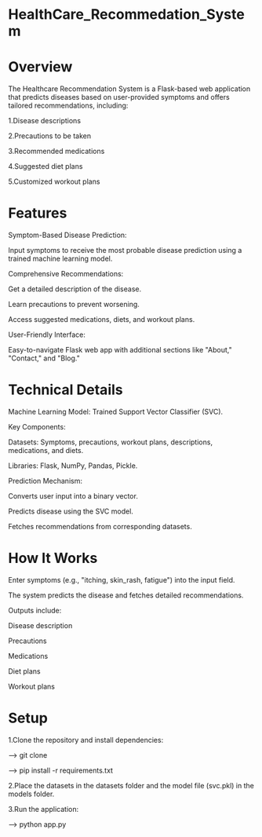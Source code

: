 # HealthCare_Recommedation_System

# Overview
The Healthcare Recommendation System is a Flask-based web application that predicts diseases based on user-provided symptoms and offers tailored recommendations, including:

1.Disease descriptions

2.Precautions to be taken

3.Recommended medications

4.Suggested diet plans

5.Customized workout plans

# Features

Symptom-Based Disease Prediction:

Input symptoms to receive the most probable disease prediction using a trained machine learning model.

Comprehensive Recommendations:

Get a detailed description of the disease.

Learn precautions to prevent worsening.

Access suggested medications, diets, and workout plans.

User-Friendly Interface:

Easy-to-navigate Flask web app with additional sections like "About," "Contact," and "Blog."

# Technical Details

Machine Learning Model: Trained Support Vector Classifier (SVC).

Key Components:

Datasets: Symptoms, precautions, workout plans, descriptions, medications, and diets.

Libraries: Flask, NumPy, Pandas, Pickle.

Prediction Mechanism:

Converts user input into a binary vector.

Predicts disease using the SVC model.

Fetches recommendations from corresponding datasets.

# How It Works

Enter symptoms (e.g., "itching, skin_rash, fatigue") into the input field.

The system predicts the disease and fetches detailed recommendations.

Outputs include:

Disease description

Precautions

Medications

Diet plans

Workout plans

# Setup
1.Clone the repository and install dependencies:

--> git clone <repository-url>

--> pip install -r requirements.txt

2.Place the datasets in the datasets folder and the model file (svc.pkl) in the models folder.

3.Run the application:

--> python app.py
